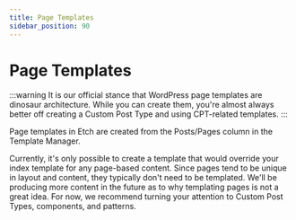 ```yaml
---
title: Page Templates
sidebar_position: 90
---
```


# Page Templates

:::warning
It is our official stance that WordPress page templates are dinosaur architecture. While you can create them, you're almost always better off creating a Custom Post Type and using CPT-related templates.
:::

Page templates in Etch are created from the Posts/Pages column in the Template Manager.

Currently, it's only possible to create a template that would override your index template for any page-based content. Since pages tend to be unique in layout and content, they typically don't need to be templated. We'll be producing more content in the future as to why templating pages is not a great idea. For now, we recommend turning your attention to Custom Post Types, components, and patterns.